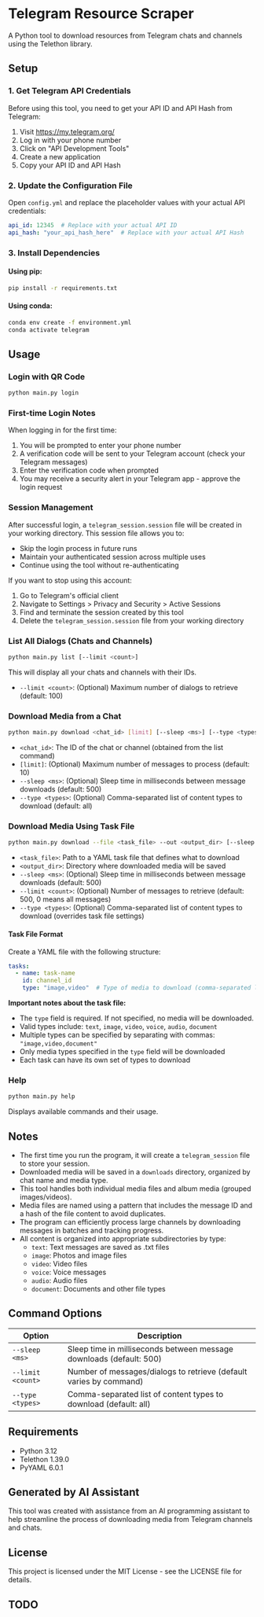 # Telegram Resource Scraper

A Python tool to download resources from Telegram chats and channels using the Telethon library.

## Setup

### 1. Get Telegram API Credentials

Before using this tool, you need to get your API ID and API Hash from Telegram:

1. Visit https://my.telegram.org/
2. Log in with your phone number
3. Click on "API Development Tools"
4. Create a new application
5. Copy your API ID and API Hash

### 2. Update the Configuration File

Open `config.yml` and replace the placeholder values with your actual API credentials:

```yaml
api_id: 12345  # Replace with your actual API ID
api_hash: "your_api_hash_here"  # Replace with your actual API Hash
```

### 3. Install Dependencies

#### Using pip:
```bash
pip install -r requirements.txt
```

#### Using conda:
```bash
conda env create -f environment.yml
conda activate telegram
```

## Usage

### Login with QR Code
```bash
python main.py login
```

### First-time Login Notes

When logging in for the first time:

1. You will be prompted to enter your phone number
2. A verification code will be sent to your Telegram account (check your Telegram messages)
3. Enter the verification code when prompted
4. You may receive a security alert in your Telegram app - approve the login request


### Session Management

After successful login, a `telegram_session.session` file will be created in your working directory. This session file allows you to:

- Skip the login process in future runs
- Maintain your authenticated session across multiple uses
- Continue using the tool without re-authenticating

If you want to stop using this account:

1. Go to Telegram's official client
2. Navigate to Settings > Privacy and Security > Active Sessions
3. Find and terminate the session created by this tool
4. Delete the `telegram_session.session` file from your working directory


### List All Dialogs (Chats and Channels)
```bash
python main.py list [--limit <count>]
```
This will display all your chats and channels with their IDs.
- `--limit <count>`: (Optional) Maximum number of dialogs to retrieve (default: 100)

### Download Media from a Chat
```bash
python main.py download <chat_id> [limit] [--sleep <ms>] [--type <types>]
```
- `<chat_id>`: The ID of the chat or channel (obtained from the list command)
- `[limit]`: (Optional) Maximum number of messages to process (default: 10)
- `--sleep <ms>`: (Optional) Sleep time in milliseconds between message downloads (default: 500)
- `--type <types>`: (Optional) Comma-separated list of content types to download (default: all)

### Download Media Using Task File
```bash
python main.py download --file <task_file> --out <output_dir> [--sleep <ms>] [--limit <count>] [--type <types>]
```
- `<task_file>`: Path to a YAML task file that defines what to download
- `<output_dir>`: Directory where downloaded media will be saved
- `--sleep <ms>`: (Optional) Sleep time in milliseconds between message downloads (default: 500)
- `--limit <count>`: (Optional) Number of messages to retrieve (default: 500, 0 means all messages)
- `--type <types>`: (Optional) Comma-separated list of content types to download (overrides task file settings)

#### Task File Format
Create a YAML file with the following structure:
```yaml
tasks:
  - name: task-name
    id: channel_id
    type: "image,video"  # Type of media to download (comma-separated list)
```

**Important notes about the task file:**
- The `type` field is required. If not specified, no media will be downloaded.
- Valid types include: `text`, `image`, `video`, `voice`, `audio`, `document`
- Multiple types can be specified by separating with commas: `"image,video,document"`
- Only media types specified in the `type` field will be downloaded
- Each task can have its own set of types to download

### Help
```bash
python main.py help
```
Displays available commands and their usage.

## Notes

- The first time you run the program, it will create a `telegram_session` file to store your session.
- Downloaded media will be saved in a `downloads` directory, organized by chat name and media type.
- This tool handles both individual media files and album media (grouped images/videos).
- Media files are named using a pattern that includes the message ID and a hash of the file content to avoid duplicates.
- The program can efficiently process large channels by downloading messages in batches and tracking progress.
- All content is organized into appropriate subdirectories by type:
  - `text`: Text messages are saved as .txt files
  - `image`: Photos and image files
  - `video`: Video files
  - `voice`: Voice messages
  - `audio`: Audio files
  - `document`: Documents and other file types

## Command Options

| Option | Description |
|--------|-------------|
| `--sleep <ms>` | Sleep time in milliseconds between message downloads (default: 500) |
| `--limit <count>` | Number of messages/dialogs to retrieve (default varies by command) |
| `--type <types>` | Comma-separated list of content types to download (default: all) |

## Requirements

- Python 3.12
- Telethon 1.39.0
- PyYAML 6.0.1 

## Generated by AI Assistant

This tool was created with assistance from an AI programming assistant to help streamline the process of downloading media from Telegram channels and chats.

## License

This project is licensed under the MIT License - see the LICENSE file for details.

## TODO 
